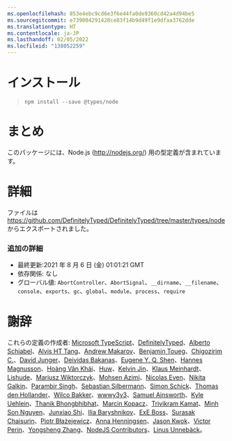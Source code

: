 ```yaml
---
ms.openlocfilehash: 853e4ebc9cd6e3f6e44fa0de9360cd42a4d94be5
ms.sourcegitcommit: e739004291428ce83f14b9d49f1e9dfaa3762dde
ms.translationtype: HT
ms.contentlocale: ja-JP
ms.lasthandoff: 02/05/2022
ms.locfileid: "138052259"
---
```

# <a name="installation"></a>インストール
> `npm install --save @types/node`

# <a name="summary"></a>まとめ
このパッケージには、Node.js (http://nodejs.org/) 用の型定義が含まれています。

# <a name="details"></a>詳細
ファイルは https://github.com/DefinitelyTyped/DefinitelyTyped/tree/master/types/node からエクスポートされました。

### <a name="additional-details"></a>追加の詳細
 * 最終更新:2021 年 8 月 6 日 (金) 01:01:21 GMT
 * 依存関係: なし
 * グローバル値: `AbortController`、`AbortSignal`、`__dirname`、`__filename`、`console`、`exports`、`gc`、`global`、`module`、`process`、`require`

# <a name="credits"></a>謝辞
これらの定義の作成者: [Microsoft TypeScript](https://github.com/Microsoft)、[DefinitelyTyped](https://github.com/DefinitelyTyped)、[Alberto Schiabel](https://github.com/jkomyno)、[Alvis HT Tang](https://github.com/alvis)、[Andrew Makarov](https://github.com/r3nya)、[Benjamin Toueg](https://github.com/btoueg)、[Chigozirim C.](https://github.com/smac89)、[David Junger](https://github.com/touffy)、[Deividas Bakanas](https://github.com/DeividasBakanas)、[Eugene Y. Q. Shen](https://github.com/eyqs)、[Hannes Magnusson](https://github.com/Hannes-Magnusson-CK)、[Hoàng Văn Khải](https://github.com/KSXGitHub)、[Huw](https://github.com/hoo29)、[Kelvin Jin](https://github.com/kjin)、[Klaus Meinhardt](https://github.com/ajafff)、[Lishude](https://github.com/islishude)、[Mariusz Wiktorczyk](https://github.com/mwiktorczyk)、[Mohsen Azimi](https://github.com/mohsen1)、[Nicolas Even](https://github.com/n-e)、[Nikita Galkin](https://github.com/galkin)、[Parambir Singh](https://github.com/parambirs)、[Sebastian Silbermann](https://github.com/eps1lon)、[Simon Schick](https://github.com/SimonSchick)、[Thomas den Hollander](https://github.com/ThomasdenH)、[Wilco Bakker](https://github.com/WilcoBakker)、[wwwy3y3](https://github.com/wwwy3y3)、[Samuel Ainsworth](https://github.com/samuela)、[Kyle Uehlein](https://github.com/kuehlein)、[Thanik Bhongbhibhat](https://github.com/bhongy)、[Marcin Kopacz](https://github.com/chyzwar)、[Trivikram Kamat](https://github.com/trivikr)、[Minh Son Nguyen](https://github.com/nguymin4)、[Junxiao Shi](https://github.com/yoursunny)、[Ilia Baryshnikov](https://github.com/qwelias)、[ExE Boss](https://github.com/ExE-Boss)、[Surasak Chaisurin](https://github.com/Ryan-Willpower)、[Piotr Błażejewicz](https://github.com/peterblazejewicz)、[Anna Henningsen](https://github.com/addaleax)、[Jason Kwok](https://github.com/JasonHK)、[Victor Perin](https://github.com/victorperin)、[Yongsheng Zhang](https://github.com/ZYSzys)、[NodeJS Contributors](https://github.com/NodeJS)、[Linus Unnebäck](https://github.com/LinusU)。
